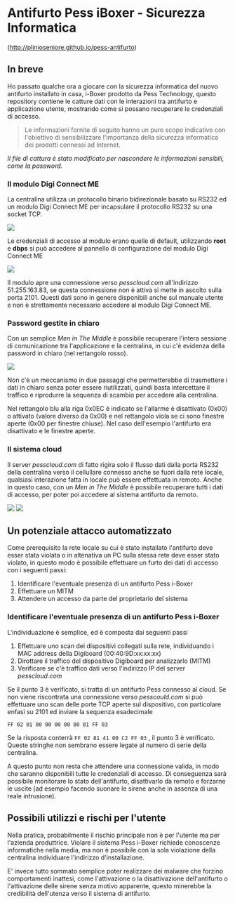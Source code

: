 # Antifurto Pess iBoxer - Sicurezza Informatica

(http://plinioseniore.github.io/pess-antifurto)

## In breve
Ho passato qualche ora a giocare con la sicurezza informatica del nuovo antifurto installato in casa, i-Boxer prodotto da Pess Technology, questo repository contiene le catture dati con le interazioni tra antifurto e applicazione utente, mostrando come si possano recuperare le credenziali di accesso.

> Le informazioni fornite di seguito hanno un puro scopo indicativo con l'obiettivo di sensibilizzare l'importanza della sicurezza informatica dei prodotti connessi ad Internet.

*Il file di cattura è stato modificato per nascondere le informazioni sensibili, come la password.*

### Il modulo Digi Connect ME

La centralina utilizza un protocollo binario bidirezionale basato su RS232 ed un modulo Digi Connect ME per incapsulare il protocollo RS232 su una socket TCP.

![](images/digi-connect-me.jpg)

Le credenziali di accesso al modulo erano quelle di default, utilizzando **root** e **dbps** si può accedere al pannello di configurazione del modulo Digi Connect ME

![](images/digi-http.png)

Il modulo apre una connessione verso *pesscloud.com* all'indirizzo 51.255.163.83, se questa connessione non è attiva si mette in ascolto sulla porta 2101. Questi dati sono in genere disponibili anche sul manuale utente e non è strettamente necessario accedere al modulo Digi Connect ME.

### Password gestite in chiaro

Con un semplice *Men in The Middle* è possibile recuperare l'intera sessione di comunicazione tra l'applicazione e la centralina, in cui c'è evidenza della password in chiaro (nel rettangolo rosso).

![](images/TCPstream_locale.png)

Non c'è un meccanismo in due passaggi che permetterebbe di trasmettere i dati in chiaro senza poter essere riutilizzati, quindi basta intercettare il traffico e riprodurre la sequenza di scambio per accedere alla centralina.

Nel rettangolo blu alla riga 0x0EC è indicato se l'allarme è disattivato (0x00) o attivato (valore diverso da 0x00) e nel rettangolo viola se ci sono finestre aperte (0x00 per finestre chiuse). Nel caso dell'esempio l'antifurto era disattivato e le finestre aperte.

### Il sistema cloud

Il server *pesscloud.com* di fatto rigira solo il flusso dati dalla porta RS232 della centralina verso il cellullare connesso anche se fuori dalla rete locale, qualsiasi interazione fatta in locale può essere effettuata in remoto. Anche in questo caso, con un *Men in The Middle* è possibile recuperare tutti i dati di accesso, per poter poi accedere al sistema antifurto da remoto.

![](images/HTTPsteam_cloud.png)
![](images/TCPstream_cloud.png)

## Un potenziale attacco automatizzato

Come prerequisito la rete locale su cui è stato installato l'antifurto deve esser stata violata o in altenativa un PC sulla stessa rete deve esser stato violato, in questo modo è possibile effettuare un furto dei dati di accesso con i seguenti passi:

1. Identificare l'eventuale presenza di un antifurto Pess i-Boxer
2. Effettuare un MITM
3. Attendere un accesso da parte del proprietario del sistema

### Identificare l'eventuale presenza di un antifurto Pess i-Boxer

L'individuazione è semplice, ed è composta dai seguenti passi

1. Effettuare uno scan dei dispositivi collegati sulla rete, individuando i MAC address della Digiboard (00:40:9D:xx:xx:xx)
2. Dirottare il traffico del dispositivo Digiboard per analizzarlo (MITM)
3. Verificare se c'è traffico dati verso l'indirizzo IP del server *pesscloud.com*

Se il punto 3 è verificato, si tratta di un antifurto Pess connesso al cloud. Se non viene riscontrata una connessione verso *pesscould.com* si può effettuare uno scan delle porte TCP aperte sul dispositivo, con particolare enfasi su 2101 ed inviare la sequenza esadecimale 

```FF 02 01 00 00 00 00 00 01 FF 03```

Se la risposta conterrà ```FF 02 81 41 00 C2 FF 03``` , il punto 3 è verificato. Queste stringhe non sembrano essere legate al numero di serie della centralina. 

A questo punto non resta che attendere una connessione valida, in modo che saranno disponibili tutte le credenziali di accesso. Di conseguenza sarà possibile monitorare lo stato dell'antifurto, disattivarlo da remoto e forzarne le uscite (ad esempio facendo suonare le sirene anche in assenza di una reale intrusione).

## Possibili utilizzi e rischi per l'utente

Nella pratica, probabilmente il rischio principale non è per l'utente ma per l'azienda produttrice. Violare il sistema Pess i-Boxer richiede conoscenze informatiche nella media, ma non è possibile con la sola violazione della centralina individuare l'indirizzo d'installazione.

E' invece tutto sommato semplice poter realizzare dei malware che forzino comportamenti inattesi, come l'attivazione o la disattivazione dell'antifurto o l'attivazione delle sirene senza motivo apparente, questo minerebbe la credibilità dell'utenza verso il sistema di antifurto.

